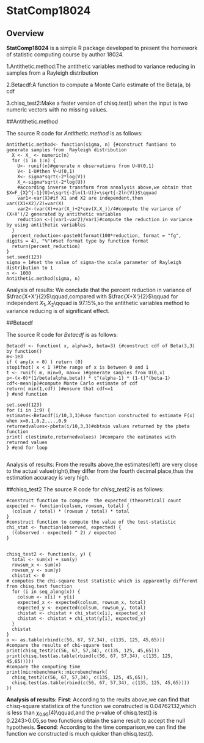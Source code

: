 # StatComp18024

## Overview
__StatComp18024__ is a simple R package developed to present the homework of statistic computing course by author 18024.

1.Antithetic.method:The antithetic variables method to variance reducing in samples from a Rayleigh distribution

2.Betacdf:A function to compute a Monte Carlo estimate of the Beta(a, b) cdf

3.chisq_test2:Make a faster version of chisq.test() when the input is two numeric vectors with no missing values.


##Antithetic.method

The source R code for _Antithetic.method_ is as follows:

```{r,eval=FALSE}
Antithetic.method<- function(sigma, n) {#construct funtions to generate samples from  Rayleigh distribution
  X <- X_ <- numeric(n)
  for (i in 1:n) {
    U<- runif(n)#generate n observations from U~U(0,1)
    V<- 1-U#then V~U(0,1)
    X<- sigma*sqrt(-2*log(V))
    X_<-sigma*sqrt(-2*log(U))
    #according inverse transform from annalysis above,we obtain that $X=F_{X}^{-1}(U)=\sqrt{-2ln(1-U)}=\sqrt{-2ln(V)}$\qquad
    var1<-var(X)#if X1 and X2 are independent,then var((X1+X2)/2)=var(X)
    var2<-(var(X)+var(X_)+2*cov(X,X_))/4#compute the variance of (X+X')/2 generated by antithetic variables
    reduction <-((var1-var2)/var1)#compute the reduction in variance by using antithetic variables
  }
  percent_reduction<-paste0(format(100*reduction, format = "fg", digits = 4), "%")#set format type by function format
  return(percent_reduction)
}
set.seed(123)
sigma = 1#set the value of sigma-the scale parameter of Rayleigh distribution to 1
n <- 1000
Antithetic.method(sigma, n)
```
 Analysis of results:
We conclude that the percent reduction in variance of
$\frac{X+X'}{2}$\qquad,compared with $\frac{X+X'}{2}$\qquad for independent $X_{1},X_{2}$\qquad is 97.15%,so the antithetic variables method to variance reducing is of significant effect.




##Betacdf

The source R code for _Betacdf_ is as follows:
```{r}
Betacdf <- function( x, alpha=3, beta=3) {#construct cdf of Beta(3,3) by function()
m<-1e3
if ( any(x < 0) ) return (0)
stopifnot( x < 1 )#the range of x is between 0 and 1
t <- runif( m, min=0, max=x )#generate samples from U(0,x)
p<-(x-0)*(1/beta(alpha,beta)) * t^(alpha-1) * (1-t)^(beta-1)
cdf<-mean(p)#compute Monte Carlo estimate of cdf
return( min(1,cdf) )#ensure that cdf<=1
} #end function

set.seed(123)
for (i in 1:9) {
estimate<-Betacdf(i/10,3,3)#use function constructed to estimate F(x) when x=0.1,0.2,...,0.9
returnedvalues<-pbeta(i/10,3,3)#obtain values returned by the pbeta function
print( c(estimate,returnedvalues) )#compare the eatimates with returned values
} #end for loop


```
Analysis of results:
From the results above,the estimates(left) are very close to the actual value(right),they differ from the fourth decimal place,thus the estimation accuracy is very high.



##chisq_test2
The source R code for _chisq_test2_ is as follows:

```{r,eval=FALSE}
#construct function to compute  the expected (theoretical) count
expected <- function(colsum, rowsum, total) {
  (colsum / total) * (rowsum / total) * total
}
#construct function to compute the value of the test-statistic
chi_stat <- function(observed, expected) {
  ((observed - expected) ^ 2) / expected
}


chisq_test2 <- function(x, y) {
  total <- sum(x) + sum(y)
  rowsum_x <- sum(x)
  rowsum_y <- sum(y)
  chistat <- 0
# computes the chi-square test statistic which is apparently different from chisq.test function
  for (i in seq_along(x)) {
    colsum <- x[i] + y[i]
    expected_x <- expected(colsum, rowsum_x, total)
    expected_y <- expected(colsum, rowsum_y, total)
    chistat <- chistat + chi_stat(x[i], expected_x)
    chistat <- chistat + chi_stat(y[i], expected_y)
  }
  chistat
}
o <- as.table(rbind(c(56, 67, 57,34), c(135, 125, 45,65)))
#compare the results of chi-square test
print(chisq_test2(c(56, 67, 57,34), c(135, 125, 45,65)))
print(chisq.test(as.table(rbind(c(56, 67, 57,34), c(135, 125, 45,65)))))
#compare the computing time
print(microbenchmark::microbenchmark(
  chisq_test2(c(56, 67, 57,34), c(135, 125, 45,65)),
  chisq.test(as.table(rbind(c(56, 67, 57,34), c(135, 125, 45,65))))
))
```
**Analysis of results:**
**First**:
According to the reults above,we can find that chisq-square statistics of the function we constructed is 0.04762132,which is less than $\chi_{0.95}(4)$\qquad,and the p-value of chisq.test() is  0.2243>0.05,so two functions obtain the same result to accept the null hypothesis.
**Second**:
According to the time comparison,we can find the function we constructed is much quicker than chisq.test().




